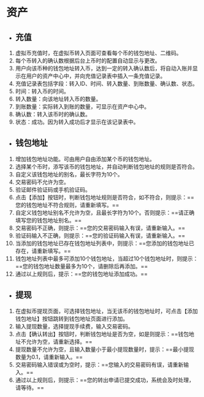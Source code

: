 # 资产

* ## 充值

1. 虚拟币充值时，在虚拟币转入页面可查看每个币的钱包地址、二维码。
2. 每个币转入的确认数根据后台上币时的配置自动显示与更改。
3. 用户向该币种的钱包地址转入币，达到一定的转入确认数后，将自动入账并显示在用户的资产中心中，并向充值记录表中插入一条充值记录。
4. 充值记录表包括字段：转入ID、时间、转入数量、到账数量、确认数、状态。
5. 时间：转入币的时间。
6. 转入数量：向该地址转入币的数量。
7. 到账数量：实际转入到账的数量，可显示在资产中心中。
8. 确认数：转入该币时的确认数。
9. 状态：成功。因为转入成功后才显示在该记录表中。

* ## 钱包地址

1. 增加钱包地址功能。可由用户自由添加某个币的钱包地址。
2. 选择某个币时，添写该币的钱包地址，并自动判断钱包地址的规则是否符合。
3. 自定义该钱包地址的别名，最长字符为10个。
3. 交易密码不允许为空。
4. 验证邮件验证码或手机验证码。
5. 点击【添加】按钮时，判断钱包地址规则是否符合，如不符合，则提示：==您的钱包地址不符合规则，请重新填写。==
6. 自定义钱包地址别名不允许为空，且最长字符为10个。否则提示：==请正确填写您的钱包地址别名。==
7. 交易密码不正确，则提示：==您的交易密码输入有误，请重新输入。==
8. 验证码输入不正确，则提示：==您的验证码输入有误，请重新输入。==
9. 当添加的钱包地址已存在钱包地址列表中，则提示：==您添加的钱包地址已存在，请重新填写。==
10. 钱包地址列表中最多可添加10个钱包地址，当超过10个钱包地址时，则提示：==您的钱包地址数量最多为10个，请删除后再添加。==
11. 通过以上规则后，提示：==您的钱包地址添加成功。==

* ## 提现

1. 在虚拟币提现页面，可选择钱包地址，当无该币的钱包地址时，可点击【添加钱包地址】按钮跳转到钱包地址页面进行添加。
2. 输入提现数量，选择提现手续费，输入交易密码。
3. 点击【确认转出】按钮时，判断钱包地址是否为空，如是则提示：==钱包地址不允许为空，请重新选择。==
4. 提现数量不允许为空，且输入数量小于最小提现数量时，提示：==最小提现数量为0.1，请重新输入。==
5. 交易密码输入错误或为空时，提示：==您输入的交易密码有误，请重新输入。==
6. 通过以上规则后，则提示：==您的转出申请已提交成功，系统会及时处理，请等待。==